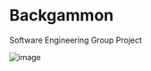 # Backgammon
Software Engineering Group Project 

![image](https://github.com/user-attachments/assets/031d601b-f18e-4458-9b5e-2bebfe62562e)

